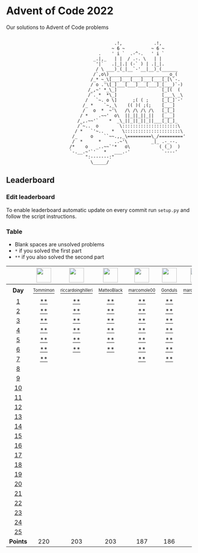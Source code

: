 # Advent of Code 2022
Our solutions to Advent of Code problems 

```

                                         .!,            .!,
                                        ~ 6 ~          ~ 6 ~
                                   .    ' i `  .-^-.   ' i `
                                 _.|,_   | |  / .-. \   | |
                                  '|`   .|_|.| (-` ) | .|_|.
                                  / \ ___)_(_|__`-'__|__)_(______
                                 /`,o\)_______________________o_(
                                /_* ~_\[___]___[___]___[___[_[\`-.
                                / o .'\[_]___[___]___[___]_[___)`-)
                               /_,~' *_\_]                 [_[(  (
                               /`. *  *\_]                 [___\ _\
                              /   `~. o \]      ;( ( ;     [_[_]`-'
                             /_ *    `~,_\    (( )( ;(;    [___]
                             /   o  *  ~'\   /\ /\ /\ /\   [_[_]
                            / *    .~~'  o\  ||_||_||_||   [___]
                           /_,.~~'`    *  _\_||_||_||_||___[_[_]_
                           /`~..  o        \:::::::::::::::::::::\
                          / *   `'~..   *   \:::::::::::::::::::::\
                         /_     o    ``~~.,,_\=========\_/========='
                         /  *      *     ..~'\         _|_ .-_--.
                        /*    o   _..~~`'*   o\           ( (_)  )
                        `-.__.~'`'   *   ___.-'            `----'
                              ":-------:"
                                \_____/
```

## Leaderboard

### Edit leaderboard
To enable leaderboard automatic update on every commit run `setup.py` and
follow the script instructions.

### Table
- Blank spaces are unsolved problems
- `*` if you solved the first part
- `**` if you also solved the second part

<!---LEADERBOARD_GRID_BEGIN:1670413328
Tommimon,https://avatars.githubusercontent.com/u/37435103?v=4
Gonduls,https://avatars.githubusercontent.com/u/74541475?v=4
Marco Molè,https://avatars.githubusercontent.com/u/57618578?v=4,marcomole00
marcoparadina,https://avatars.githubusercontent.com/u/18370800?v=4
MatteoBlack,https://avatars.githubusercontent.com/u/62394493?v=4,IronBlack,MatteoBlack
matteomiceli,https://avatars.githubusercontent.com/u/58422802?v=4
mynam3isg00d,https://avatars.githubusercontent.com/u/36343432?v=4
Puricelli,https://avatars.githubusercontent.com/u/80168364?v=4
riccardo-negri,https://avatars.githubusercontent.com/u/67798955?v=4
riccardoinghilleri,https://avatars.githubusercontent.com/u/100593859?v=4
Alessandro Nazzari,https://avatars.githubusercontent.com/u/24700291?v=4,zoythum
LEADERBOARD_GRID_END--->
| | <a href="https://github.com/Tommimon"><img src="https://avatars.githubusercontent.com/u/37435103?v=4" width="40" height="40"/></a> | <a href="https://github.com/riccardoinghilleri"><img src="https://avatars.githubusercontent.com/u/100593859?v=4" width="40" height="40"/></a> | <a href="https://github.com/IronBlack"><img src="https://avatars.githubusercontent.com/u/62394493?v=4" width="40" height="40"/></a> | <a href="https://github.com/marcomole00"><img src="https://avatars.githubusercontent.com/u/57618578?v=4" width="40" height="40"/></a> | <a href="https://github.com/Gonduls"><img src="https://avatars.githubusercontent.com/u/74541475?v=4" width="40" height="40"/></a> | <a href="https://github.com/marcoparadina"><img src="https://avatars.githubusercontent.com/u/18370800?v=4" width="40" height="40"/></a> | <a href="https://github.com/mynam3isg00d"><img src="https://avatars.githubusercontent.com/u/36343432?v=4" width="40" height="40"/></a> | <a href="https://github.com/riccardo-negri"><img src="https://avatars.githubusercontent.com/u/67798955?v=4" width="40" height="40"/></a> | <a href="https://github.com/zoythum"><img src="https://avatars.githubusercontent.com/u/24700291?v=4" width="40" height="40"/></a> | <a href="https://github.com/Puricelli"><img src="https://avatars.githubusercontent.com/u/80168364?v=4" width="40" height="40"/></a> |
| :---: | :---: | :---: | :---: | :---: | :---: | :---: | :---: | :---: | :---: | :---: |
| **Day** | <a href="https://github.com/Tommimon"><sup><sub>Tommimon</sub></sup></a> | <a href="https://github.com/riccardoinghilleri"><sup><sub>riccardoinghilleri</sub></sup></a> | <a href="https://github.com/IronBlack"><sup><sub>MatteoBlack</sub></sup></a> | <a href="https://github.com/marcomole00"><sup><sub>marcomole00</sub></sup></a> | <a href="https://github.com/Gonduls"><sup><sub>Gonduls</sub></sup></a> | <a href="https://github.com/marcoparadina"><sup><sub>marcoparadina</sub></sup></a> | <a href="https://github.com/mynam3isg00d"><sup><sub>mynam3isg00d</sub></sup></a> | <a href="https://github.com/riccardo-negri"><sup><sub>riccardo-negri</sub></sup></a> | <a href="https://github.com/zoythum"><sup><sub>zoythum</sub></sup></a> | <a href="https://github.com/Puricelli"><sup><sub>Puricelli</sub></sup></a> |
| [1][d1] | [**][d1u0] | [**][d1u1] | [**][d1u2] | [**][d1u3] | [**][d1u4] | [**][d1u5] | [**][d1u6] | [**][d1u7] | [**][d1u8] | [**][d1u9] |
| [2][d2] | [**][d2u0] | [**][d2u1] | [**][d2u2] | [**][d2u3] | [**][d2u4] | [**][d2u5] | [**][d2u6] | [**][d2u7] | [ ][d2u8] | [ ][d2u9] |
| [3][d3] | [**][d3u0] | [**][d3u1] | [**][d3u2] | [**][d3u3] | [**][d3u4] | [**][d3u5] | [*][d3u6] | [**][d3u7] | [ ][d3u8] | [ ][d3u9] |
| [4][d4] | [**][d4u0] | [**][d4u1] | [**][d4u2] | [**][d4u3] | [**][d4u4] | [**][d4u5] | [**][d4u6] | [**][d4u7] | [ ][d4u8] | [ ][d4u9] |
| [5][d5] | [**][d5u0] | [**][d5u1] | [**][d5u2] | [**][d5u3] | [**][d5u4] | [ ][d5u5] | [ ][d5u6] | [**][d5u7] | [ ][d5u8] | [ ][d5u9] |
| [6][d6] | [**][d6u0] | [**][d6u1] | [**][d6u2] | [**][d6u3] | [**][d6u4] | [ ][d6u5] | [ ][d6u6] | [**][d6u7] | [ ][d6u8] | [ ][d6u9] |
| [7][d7] | [**][d7u0] | [ ][d7u1] | [ ][d7u2] | [**][d7u3] | [**][d7u4] | [ ][d7u5] | [ ][d7u6] | [ ][d7u7] | [ ][d7u8] | [ ][d7u9] |
| [8][d8] | [ ][d8u0] | [ ][d8u1] | [ ][d8u2] | [ ][d8u3] | [ ][d8u4] | [ ][d8u5] | [ ][d8u6] | [ ][d8u7] | [ ][d8u8] | [ ][d8u9] |
| [9][d9] | [ ][d9u0] | [ ][d9u1] | [ ][d9u2] | [ ][d9u3] | [ ][d9u4] | [ ][d9u5] | [ ][d9u6] | [ ][d9u7] | [ ][d9u8] | [ ][d9u9] |
| [10][d10] | [ ][d10u0] | [ ][d10u1] | [ ][d10u2] | [ ][d10u3] | [ ][d10u4] | [ ][d10u5] | [ ][d10u6] | [ ][d10u7] | [ ][d10u8] | [ ][d10u9] |
| [11][d11] | [ ][d11u0] | [ ][d11u1] | [ ][d11u2] | [ ][d11u3] | [ ][d11u4] | [ ][d11u5] | [ ][d11u6] | [ ][d11u7] | [ ][d11u8] | [ ][d11u9] |
| [12][d12] | [ ][d12u0] | [ ][d12u1] | [ ][d12u2] | [ ][d12u3] | [ ][d12u4] | [ ][d12u5] | [ ][d12u6] | [ ][d12u7] | [ ][d12u8] | [ ][d12u9] |
| [13][d13] | [ ][d13u0] | [ ][d13u1] | [ ][d13u2] | [ ][d13u3] | [ ][d13u4] | [ ][d13u5] | [ ][d13u6] | [ ][d13u7] | [ ][d13u8] | [ ][d13u9] |
| [14][d14] | [ ][d14u0] | [ ][d14u1] | [ ][d14u2] | [ ][d14u3] | [ ][d14u4] | [ ][d14u5] | [ ][d14u6] | [ ][d14u7] | [ ][d14u8] | [ ][d14u9] |
| [15][d15] | [ ][d15u0] | [ ][d15u1] | [ ][d15u2] | [ ][d15u3] | [ ][d15u4] | [ ][d15u5] | [ ][d15u6] | [ ][d15u7] | [ ][d15u8] | [ ][d15u9] |
| [16][d16] | [ ][d16u0] | [ ][d16u1] | [ ][d16u2] | [ ][d16u3] | [ ][d16u4] | [ ][d16u5] | [ ][d16u6] | [ ][d16u7] | [ ][d16u8] | [ ][d16u9] |
| [17][d17] | [ ][d17u0] | [ ][d17u1] | [ ][d17u2] | [ ][d17u3] | [ ][d17u4] | [ ][d17u5] | [ ][d17u6] | [ ][d17u7] | [ ][d17u8] | [ ][d17u9] |
| [18][d18] | [ ][d18u0] | [ ][d18u1] | [ ][d18u2] | [ ][d18u3] | [ ][d18u4] | [ ][d18u5] | [ ][d18u6] | [ ][d18u7] | [ ][d18u8] | [ ][d18u9] |
| [19][d19] | [ ][d19u0] | [ ][d19u1] | [ ][d19u2] | [ ][d19u3] | [ ][d19u4] | [ ][d19u5] | [ ][d19u6] | [ ][d19u7] | [ ][d19u8] | [ ][d19u9] |
| [20][d20] | [ ][d20u0] | [ ][d20u1] | [ ][d20u2] | [ ][d20u3] | [ ][d20u4] | [ ][d20u5] | [ ][d20u6] | [ ][d20u7] | [ ][d20u8] | [ ][d20u9] |
| [21][d21] | [ ][d21u0] | [ ][d21u1] | [ ][d21u2] | [ ][d21u3] | [ ][d21u4] | [ ][d21u5] | [ ][d21u6] | [ ][d21u7] | [ ][d21u8] | [ ][d21u9] |
| [22][d22] | [ ][d22u0] | [ ][d22u1] | [ ][d22u2] | [ ][d22u3] | [ ][d22u4] | [ ][d22u5] | [ ][d22u6] | [ ][d22u7] | [ ][d22u8] | [ ][d22u9] |
| [23][d23] | [ ][d23u0] | [ ][d23u1] | [ ][d23u2] | [ ][d23u3] | [ ][d23u4] | [ ][d23u5] | [ ][d23u6] | [ ][d23u7] | [ ][d23u8] | [ ][d23u9] |
| [24][d24] | [ ][d24u0] | [ ][d24u1] | [ ][d24u2] | [ ][d24u3] | [ ][d24u4] | [ ][d24u5] | [ ][d24u6] | [ ][d24u7] | [ ][d24u8] | [ ][d24u9] |
| [25][d25] | [ ][d25u0] | [ ][d25u1] | [ ][d25u2] | [ ][d25u3] | [ ][d25u4] | [ ][d25u5] | [ ][d25u6] | [ ][d25u7] | [ ][d25u8] | [ ][d25u9] |
| **Points** | 220 | 203 | 203 | 187 | 186 | 113 | 76 | 74 | 22 | 12 |


[d1]: https://adventofcode.com/2022/day/1
[d2]: https://adventofcode.com/2022/day/2
[d3]: https://adventofcode.com/2022/day/3
[d4]: https://adventofcode.com/2022/day/4
[d5]: https://adventofcode.com/2022/day/5
[d6]: https://adventofcode.com/2022/day/6
[d7]: https://adventofcode.com/2022/day/7
[d8]: https://adventofcode.com/2022/day/8
[d9]: https://adventofcode.com/2022/day/9
[d10]: https://adventofcode.com/2022/day/10
[d11]: https://adventofcode.com/2022/day/11
[d12]: https://adventofcode.com/2022/day/12
[d13]: https://adventofcode.com/2022/day/13
[d14]: https://adventofcode.com/2022/day/14
[d15]: https://adventofcode.com/2022/day/15
[d16]: https://adventofcode.com/2022/day/16
[d17]: https://adventofcode.com/2022/day/17
[d18]: https://adventofcode.com/2022/day/18
[d19]: https://adventofcode.com/2022/day/19
[d20]: https://adventofcode.com/2022/day/20
[d21]: https://adventofcode.com/2022/day/21
[d22]: https://adventofcode.com/2022/day/22
[d23]: https://adventofcode.com/2022/day/23
[d24]: https://adventofcode.com/2022/day/24
[d25]: https://adventofcode.com/2022/day/25


[d1u0]: https://github.com/Tommimon/advent-of-code-2022/tree/main/Tommimon/d01
[d1u1]: https://github.com/Tommimon/advent-of-code-2022/tree/main/riccardoinghilleri/d01
[d1u2]: https://github.com/Tommimon/advent-of-code-2022/tree/main/MatteoBlack/d01
[d1u3]: https://github.com/Tommimon/advent-of-code-2022/tree/main/marcomole00/d01
[d1u4]: https://github.com/Tommimon/advent-of-code-2022/tree/main/Gonduls/d01
[d1u5]: https://github.com/Tommimon/advent-of-code-2022/tree/main/marcoparadina/d01
[d1u6]: https://github.com/Tommimon/advent-of-code-2022/tree/main/mynam3isg00d/d01
[d1u7]: https://github.com/Tommimon/advent-of-code-2022/tree/main/riccardo-negri/d01
[d1u8]: https://github.com/Tommimon/advent-of-code-2022/tree/main/zoythum/d01
[d1u9]: https://github.com/Tommimon/advent-of-code-2022/tree/main/Puricelli/d01
[d2u0]: https://github.com/Tommimon/advent-of-code-2022/tree/main/Tommimon/d02
[d2u1]: https://github.com/Tommimon/advent-of-code-2022/tree/main/riccardoinghilleri/d02
[d2u2]: https://github.com/Tommimon/advent-of-code-2022/tree/main/MatteoBlack/d02
[d2u3]: https://github.com/Tommimon/advent-of-code-2022/tree/main/marcomole00/d02
[d2u4]: https://github.com/Tommimon/advent-of-code-2022/tree/main/Gonduls/d02
[d2u5]: https://github.com/Tommimon/advent-of-code-2022/tree/main/marcoparadina/d02
[d2u6]: https://github.com/Tommimon/advent-of-code-2022/tree/main/mynam3isg00d/d02
[d2u7]: https://github.com/Tommimon/advent-of-code-2022/tree/main/riccardo-negri/d02
[d2u8]: https://github.com/Tommimon/advent-of-code-2022/tree/main/zoythum/d02
[d2u9]: https://github.com/Tommimon/advent-of-code-2022/tree/main/Puricelli/d02
[d3u0]: https://github.com/Tommimon/advent-of-code-2022/tree/main/Tommimon/d03
[d3u1]: https://github.com/Tommimon/advent-of-code-2022/tree/main/riccardoinghilleri/d03
[d3u2]: https://github.com/Tommimon/advent-of-code-2022/tree/main/MatteoBlack/d03
[d3u3]: https://github.com/Tommimon/advent-of-code-2022/tree/main/marcomole00/d03
[d3u4]: https://github.com/Tommimon/advent-of-code-2022/tree/main/Gonduls/d03
[d3u5]: https://github.com/Tommimon/advent-of-code-2022/tree/main/marcoparadina/d03
[d3u6]: https://github.com/Tommimon/advent-of-code-2022/tree/main/mynam3isg00d/d03
[d3u7]: https://github.com/Tommimon/advent-of-code-2022/tree/main/riccardo-negri/d03
[d3u8]: https://github.com/Tommimon/advent-of-code-2022/tree/main/zoythum/d03
[d3u9]: https://github.com/Tommimon/advent-of-code-2022/tree/main/Puricelli/d03
[d4u0]: https://github.com/Tommimon/advent-of-code-2022/tree/main/Tommimon/d04
[d4u1]: https://github.com/Tommimon/advent-of-code-2022/tree/main/riccardoinghilleri/d04
[d4u2]: https://github.com/Tommimon/advent-of-code-2022/tree/main/MatteoBlack/d04
[d4u3]: https://github.com/Tommimon/advent-of-code-2022/tree/main/marcomole00/d04
[d4u4]: https://github.com/Tommimon/advent-of-code-2022/tree/main/Gonduls/d04
[d4u5]: https://github.com/Tommimon/advent-of-code-2022/tree/main/marcoparadina/d04
[d4u6]: https://github.com/Tommimon/advent-of-code-2022/tree/main/mynam3isg00d/d04
[d4u7]: https://github.com/Tommimon/advent-of-code-2022/tree/main/riccardo-negri/d04
[d4u8]: https://github.com/Tommimon/advent-of-code-2022/tree/main/zoythum/d04
[d4u9]: https://github.com/Tommimon/advent-of-code-2022/tree/main/Puricelli/d04
[d5u0]: https://github.com/Tommimon/advent-of-code-2022/tree/main/Tommimon/d05
[d5u1]: https://github.com/Tommimon/advent-of-code-2022/tree/main/riccardoinghilleri/d05
[d5u2]: https://github.com/Tommimon/advent-of-code-2022/tree/main/MatteoBlack/d05
[d5u3]: https://github.com/Tommimon/advent-of-code-2022/tree/main/marcomole00/d05
[d5u4]: https://github.com/Tommimon/advent-of-code-2022/tree/main/Gonduls/d05
[d5u5]: https://github.com/Tommimon/advent-of-code-2022/tree/main/marcoparadina/d05
[d5u6]: https://github.com/Tommimon/advent-of-code-2022/tree/main/mynam3isg00d/d05
[d5u7]: https://github.com/Tommimon/advent-of-code-2022/tree/main/riccardo-negri/d05
[d5u8]: https://github.com/Tommimon/advent-of-code-2022/tree/main/zoythum/d05
[d5u9]: https://github.com/Tommimon/advent-of-code-2022/tree/main/Puricelli/d05
[d6u0]: https://github.com/Tommimon/advent-of-code-2022/tree/main/Tommimon/d06
[d6u1]: https://github.com/Tommimon/advent-of-code-2022/tree/main/riccardoinghilleri/d06
[d6u2]: https://github.com/Tommimon/advent-of-code-2022/tree/main/MatteoBlack/d06
[d6u3]: https://github.com/Tommimon/advent-of-code-2022/tree/main/marcomole00/d06
[d6u4]: https://github.com/Tommimon/advent-of-code-2022/tree/main/Gonduls/d06
[d6u5]: https://github.com/Tommimon/advent-of-code-2022/tree/main/marcoparadina/d06
[d6u6]: https://github.com/Tommimon/advent-of-code-2022/tree/main/mynam3isg00d/d06
[d6u7]: https://github.com/Tommimon/advent-of-code-2022/tree/main/riccardo-negri/d06
[d6u8]: https://github.com/Tommimon/advent-of-code-2022/tree/main/zoythum/d06
[d6u9]: https://github.com/Tommimon/advent-of-code-2022/tree/main/Puricelli/d06
[d7u0]: https://github.com/Tommimon/advent-of-code-2022/tree/main/Tommimon/d07
[d7u1]: https://github.com/Tommimon/advent-of-code-2022/tree/main/riccardoinghilleri/d07
[d7u2]: https://github.com/Tommimon/advent-of-code-2022/tree/main/MatteoBlack/d07
[d7u3]: https://github.com/Tommimon/advent-of-code-2022/tree/main/marcomole00/d07
[d7u4]: https://github.com/Tommimon/advent-of-code-2022/tree/main/Gonduls/d07
[d7u5]: https://github.com/Tommimon/advent-of-code-2022/tree/main/marcoparadina/d07
[d7u6]: https://github.com/Tommimon/advent-of-code-2022/tree/main/mynam3isg00d/d07
[d7u7]: https://github.com/Tommimon/advent-of-code-2022/tree/main/riccardo-negri/d07
[d7u8]: https://github.com/Tommimon/advent-of-code-2022/tree/main/zoythum/d07
[d7u9]: https://github.com/Tommimon/advent-of-code-2022/tree/main/Puricelli/d07
[d8u0]: https://github.com/Tommimon/advent-of-code-2022/tree/main/Tommimon/d08
[d8u1]: https://github.com/Tommimon/advent-of-code-2022/tree/main/riccardoinghilleri/d08
[d8u2]: https://github.com/Tommimon/advent-of-code-2022/tree/main/MatteoBlack/d08
[d8u3]: https://github.com/Tommimon/advent-of-code-2022/tree/main/marcomole00/d08
[d8u4]: https://github.com/Tommimon/advent-of-code-2022/tree/main/Gonduls/d08
[d8u5]: https://github.com/Tommimon/advent-of-code-2022/tree/main/marcoparadina/d08
[d8u6]: https://github.com/Tommimon/advent-of-code-2022/tree/main/mynam3isg00d/d08
[d8u7]: https://github.com/Tommimon/advent-of-code-2022/tree/main/riccardo-negri/d08
[d8u8]: https://github.com/Tommimon/advent-of-code-2022/tree/main/zoythum/d08
[d8u9]: https://github.com/Tommimon/advent-of-code-2022/tree/main/Puricelli/d08
[d9u0]: https://github.com/Tommimon/advent-of-code-2022/tree/main/Tommimon/d09
[d9u1]: https://github.com/Tommimon/advent-of-code-2022/tree/main/riccardoinghilleri/d09
[d9u2]: https://github.com/Tommimon/advent-of-code-2022/tree/main/MatteoBlack/d09
[d9u3]: https://github.com/Tommimon/advent-of-code-2022/tree/main/marcomole00/d09
[d9u4]: https://github.com/Tommimon/advent-of-code-2022/tree/main/Gonduls/d09
[d9u5]: https://github.com/Tommimon/advent-of-code-2022/tree/main/marcoparadina/d09
[d9u6]: https://github.com/Tommimon/advent-of-code-2022/tree/main/mynam3isg00d/d09
[d9u7]: https://github.com/Tommimon/advent-of-code-2022/tree/main/riccardo-negri/d09
[d9u8]: https://github.com/Tommimon/advent-of-code-2022/tree/main/zoythum/d09
[d9u9]: https://github.com/Tommimon/advent-of-code-2022/tree/main/Puricelli/d09
[d10u0]: https://github.com/Tommimon/advent-of-code-2022/tree/main/Tommimon/d10
[d10u1]: https://github.com/Tommimon/advent-of-code-2022/tree/main/riccardoinghilleri/d10
[d10u2]: https://github.com/Tommimon/advent-of-code-2022/tree/main/MatteoBlack/d10
[d10u3]: https://github.com/Tommimon/advent-of-code-2022/tree/main/marcomole00/d10
[d10u4]: https://github.com/Tommimon/advent-of-code-2022/tree/main/Gonduls/d10
[d10u5]: https://github.com/Tommimon/advent-of-code-2022/tree/main/marcoparadina/d10
[d10u6]: https://github.com/Tommimon/advent-of-code-2022/tree/main/mynam3isg00d/d10
[d10u7]: https://github.com/Tommimon/advent-of-code-2022/tree/main/riccardo-negri/d10
[d10u8]: https://github.com/Tommimon/advent-of-code-2022/tree/main/zoythum/d10
[d10u9]: https://github.com/Tommimon/advent-of-code-2022/tree/main/Puricelli/d10
[d11u0]: https://github.com/Tommimon/advent-of-code-2022/tree/main/Tommimon/d11
[d11u1]: https://github.com/Tommimon/advent-of-code-2022/tree/main/riccardoinghilleri/d11
[d11u2]: https://github.com/Tommimon/advent-of-code-2022/tree/main/MatteoBlack/d11
[d11u3]: https://github.com/Tommimon/advent-of-code-2022/tree/main/marcomole00/d11
[d11u4]: https://github.com/Tommimon/advent-of-code-2022/tree/main/Gonduls/d11
[d11u5]: https://github.com/Tommimon/advent-of-code-2022/tree/main/marcoparadina/d11
[d11u6]: https://github.com/Tommimon/advent-of-code-2022/tree/main/mynam3isg00d/d11
[d11u7]: https://github.com/Tommimon/advent-of-code-2022/tree/main/riccardo-negri/d11
[d11u8]: https://github.com/Tommimon/advent-of-code-2022/tree/main/zoythum/d11
[d11u9]: https://github.com/Tommimon/advent-of-code-2022/tree/main/Puricelli/d11
[d12u0]: https://github.com/Tommimon/advent-of-code-2022/tree/main/Tommimon/d12
[d12u1]: https://github.com/Tommimon/advent-of-code-2022/tree/main/riccardoinghilleri/d12
[d12u2]: https://github.com/Tommimon/advent-of-code-2022/tree/main/MatteoBlack/d12
[d12u3]: https://github.com/Tommimon/advent-of-code-2022/tree/main/marcomole00/d12
[d12u4]: https://github.com/Tommimon/advent-of-code-2022/tree/main/Gonduls/d12
[d12u5]: https://github.com/Tommimon/advent-of-code-2022/tree/main/marcoparadina/d12
[d12u6]: https://github.com/Tommimon/advent-of-code-2022/tree/main/mynam3isg00d/d12
[d12u7]: https://github.com/Tommimon/advent-of-code-2022/tree/main/riccardo-negri/d12
[d12u8]: https://github.com/Tommimon/advent-of-code-2022/tree/main/zoythum/d12
[d12u9]: https://github.com/Tommimon/advent-of-code-2022/tree/main/Puricelli/d12
[d13u0]: https://github.com/Tommimon/advent-of-code-2022/tree/main/Tommimon/d13
[d13u1]: https://github.com/Tommimon/advent-of-code-2022/tree/main/riccardoinghilleri/d13
[d13u2]: https://github.com/Tommimon/advent-of-code-2022/tree/main/MatteoBlack/d13
[d13u3]: https://github.com/Tommimon/advent-of-code-2022/tree/main/marcomole00/d13
[d13u4]: https://github.com/Tommimon/advent-of-code-2022/tree/main/Gonduls/d13
[d13u5]: https://github.com/Tommimon/advent-of-code-2022/tree/main/marcoparadina/d13
[d13u6]: https://github.com/Tommimon/advent-of-code-2022/tree/main/mynam3isg00d/d13
[d13u7]: https://github.com/Tommimon/advent-of-code-2022/tree/main/riccardo-negri/d13
[d13u8]: https://github.com/Tommimon/advent-of-code-2022/tree/main/zoythum/d13
[d13u9]: https://github.com/Tommimon/advent-of-code-2022/tree/main/Puricelli/d13
[d14u0]: https://github.com/Tommimon/advent-of-code-2022/tree/main/Tommimon/d14
[d14u1]: https://github.com/Tommimon/advent-of-code-2022/tree/main/riccardoinghilleri/d14
[d14u2]: https://github.com/Tommimon/advent-of-code-2022/tree/main/MatteoBlack/d14
[d14u3]: https://github.com/Tommimon/advent-of-code-2022/tree/main/marcomole00/d14
[d14u4]: https://github.com/Tommimon/advent-of-code-2022/tree/main/Gonduls/d14
[d14u5]: https://github.com/Tommimon/advent-of-code-2022/tree/main/marcoparadina/d14
[d14u6]: https://github.com/Tommimon/advent-of-code-2022/tree/main/mynam3isg00d/d14
[d14u7]: https://github.com/Tommimon/advent-of-code-2022/tree/main/riccardo-negri/d14
[d14u8]: https://github.com/Tommimon/advent-of-code-2022/tree/main/zoythum/d14
[d14u9]: https://github.com/Tommimon/advent-of-code-2022/tree/main/Puricelli/d14
[d15u0]: https://github.com/Tommimon/advent-of-code-2022/tree/main/Tommimon/d15
[d15u1]: https://github.com/Tommimon/advent-of-code-2022/tree/main/riccardoinghilleri/d15
[d15u2]: https://github.com/Tommimon/advent-of-code-2022/tree/main/MatteoBlack/d15
[d15u3]: https://github.com/Tommimon/advent-of-code-2022/tree/main/marcomole00/d15
[d15u4]: https://github.com/Tommimon/advent-of-code-2022/tree/main/Gonduls/d15
[d15u5]: https://github.com/Tommimon/advent-of-code-2022/tree/main/marcoparadina/d15
[d15u6]: https://github.com/Tommimon/advent-of-code-2022/tree/main/mynam3isg00d/d15
[d15u7]: https://github.com/Tommimon/advent-of-code-2022/tree/main/riccardo-negri/d15
[d15u8]: https://github.com/Tommimon/advent-of-code-2022/tree/main/zoythum/d15
[d15u9]: https://github.com/Tommimon/advent-of-code-2022/tree/main/Puricelli/d15
[d16u0]: https://github.com/Tommimon/advent-of-code-2022/tree/main/Tommimon/d16
[d16u1]: https://github.com/Tommimon/advent-of-code-2022/tree/main/riccardoinghilleri/d16
[d16u2]: https://github.com/Tommimon/advent-of-code-2022/tree/main/MatteoBlack/d16
[d16u3]: https://github.com/Tommimon/advent-of-code-2022/tree/main/marcomole00/d16
[d16u4]: https://github.com/Tommimon/advent-of-code-2022/tree/main/Gonduls/d16
[d16u5]: https://github.com/Tommimon/advent-of-code-2022/tree/main/marcoparadina/d16
[d16u6]: https://github.com/Tommimon/advent-of-code-2022/tree/main/mynam3isg00d/d16
[d16u7]: https://github.com/Tommimon/advent-of-code-2022/tree/main/riccardo-negri/d16
[d16u8]: https://github.com/Tommimon/advent-of-code-2022/tree/main/zoythum/d16
[d16u9]: https://github.com/Tommimon/advent-of-code-2022/tree/main/Puricelli/d16
[d17u0]: https://github.com/Tommimon/advent-of-code-2022/tree/main/Tommimon/d17
[d17u1]: https://github.com/Tommimon/advent-of-code-2022/tree/main/riccardoinghilleri/d17
[d17u2]: https://github.com/Tommimon/advent-of-code-2022/tree/main/MatteoBlack/d17
[d17u3]: https://github.com/Tommimon/advent-of-code-2022/tree/main/marcomole00/d17
[d17u4]: https://github.com/Tommimon/advent-of-code-2022/tree/main/Gonduls/d17
[d17u5]: https://github.com/Tommimon/advent-of-code-2022/tree/main/marcoparadina/d17
[d17u6]: https://github.com/Tommimon/advent-of-code-2022/tree/main/mynam3isg00d/d17
[d17u7]: https://github.com/Tommimon/advent-of-code-2022/tree/main/riccardo-negri/d17
[d17u8]: https://github.com/Tommimon/advent-of-code-2022/tree/main/zoythum/d17
[d17u9]: https://github.com/Tommimon/advent-of-code-2022/tree/main/Puricelli/d17
[d18u0]: https://github.com/Tommimon/advent-of-code-2022/tree/main/Tommimon/d18
[d18u1]: https://github.com/Tommimon/advent-of-code-2022/tree/main/riccardoinghilleri/d18
[d18u2]: https://github.com/Tommimon/advent-of-code-2022/tree/main/MatteoBlack/d18
[d18u3]: https://github.com/Tommimon/advent-of-code-2022/tree/main/marcomole00/d18
[d18u4]: https://github.com/Tommimon/advent-of-code-2022/tree/main/Gonduls/d18
[d18u5]: https://github.com/Tommimon/advent-of-code-2022/tree/main/marcoparadina/d18
[d18u6]: https://github.com/Tommimon/advent-of-code-2022/tree/main/mynam3isg00d/d18
[d18u7]: https://github.com/Tommimon/advent-of-code-2022/tree/main/riccardo-negri/d18
[d18u8]: https://github.com/Tommimon/advent-of-code-2022/tree/main/zoythum/d18
[d18u9]: https://github.com/Tommimon/advent-of-code-2022/tree/main/Puricelli/d18
[d19u0]: https://github.com/Tommimon/advent-of-code-2022/tree/main/Tommimon/d19
[d19u1]: https://github.com/Tommimon/advent-of-code-2022/tree/main/riccardoinghilleri/d19
[d19u2]: https://github.com/Tommimon/advent-of-code-2022/tree/main/MatteoBlack/d19
[d19u3]: https://github.com/Tommimon/advent-of-code-2022/tree/main/marcomole00/d19
[d19u4]: https://github.com/Tommimon/advent-of-code-2022/tree/main/Gonduls/d19
[d19u5]: https://github.com/Tommimon/advent-of-code-2022/tree/main/marcoparadina/d19
[d19u6]: https://github.com/Tommimon/advent-of-code-2022/tree/main/mynam3isg00d/d19
[d19u7]: https://github.com/Tommimon/advent-of-code-2022/tree/main/riccardo-negri/d19
[d19u8]: https://github.com/Tommimon/advent-of-code-2022/tree/main/zoythum/d19
[d19u9]: https://github.com/Tommimon/advent-of-code-2022/tree/main/Puricelli/d19
[d20u0]: https://github.com/Tommimon/advent-of-code-2022/tree/main/Tommimon/d20
[d20u1]: https://github.com/Tommimon/advent-of-code-2022/tree/main/riccardoinghilleri/d20
[d20u2]: https://github.com/Tommimon/advent-of-code-2022/tree/main/MatteoBlack/d20
[d20u3]: https://github.com/Tommimon/advent-of-code-2022/tree/main/marcomole00/d20
[d20u4]: https://github.com/Tommimon/advent-of-code-2022/tree/main/Gonduls/d20
[d20u5]: https://github.com/Tommimon/advent-of-code-2022/tree/main/marcoparadina/d20
[d20u6]: https://github.com/Tommimon/advent-of-code-2022/tree/main/mynam3isg00d/d20
[d20u7]: https://github.com/Tommimon/advent-of-code-2022/tree/main/riccardo-negri/d20
[d20u8]: https://github.com/Tommimon/advent-of-code-2022/tree/main/zoythum/d20
[d20u9]: https://github.com/Tommimon/advent-of-code-2022/tree/main/Puricelli/d20
[d21u0]: https://github.com/Tommimon/advent-of-code-2022/tree/main/Tommimon/d21
[d21u1]: https://github.com/Tommimon/advent-of-code-2022/tree/main/riccardoinghilleri/d21
[d21u2]: https://github.com/Tommimon/advent-of-code-2022/tree/main/MatteoBlack/d21
[d21u3]: https://github.com/Tommimon/advent-of-code-2022/tree/main/marcomole00/d21
[d21u4]: https://github.com/Tommimon/advent-of-code-2022/tree/main/Gonduls/d21
[d21u5]: https://github.com/Tommimon/advent-of-code-2022/tree/main/marcoparadina/d21
[d21u6]: https://github.com/Tommimon/advent-of-code-2022/tree/main/mynam3isg00d/d21
[d21u7]: https://github.com/Tommimon/advent-of-code-2022/tree/main/riccardo-negri/d21
[d21u8]: https://github.com/Tommimon/advent-of-code-2022/tree/main/zoythum/d21
[d21u9]: https://github.com/Tommimon/advent-of-code-2022/tree/main/Puricelli/d21
[d22u0]: https://github.com/Tommimon/advent-of-code-2022/tree/main/Tommimon/d22
[d22u1]: https://github.com/Tommimon/advent-of-code-2022/tree/main/riccardoinghilleri/d22
[d22u2]: https://github.com/Tommimon/advent-of-code-2022/tree/main/MatteoBlack/d22
[d22u3]: https://github.com/Tommimon/advent-of-code-2022/tree/main/marcomole00/d22
[d22u4]: https://github.com/Tommimon/advent-of-code-2022/tree/main/Gonduls/d22
[d22u5]: https://github.com/Tommimon/advent-of-code-2022/tree/main/marcoparadina/d22
[d22u6]: https://github.com/Tommimon/advent-of-code-2022/tree/main/mynam3isg00d/d22
[d22u7]: https://github.com/Tommimon/advent-of-code-2022/tree/main/riccardo-negri/d22
[d22u8]: https://github.com/Tommimon/advent-of-code-2022/tree/main/zoythum/d22
[d22u9]: https://github.com/Tommimon/advent-of-code-2022/tree/main/Puricelli/d22
[d23u0]: https://github.com/Tommimon/advent-of-code-2022/tree/main/Tommimon/d23
[d23u1]: https://github.com/Tommimon/advent-of-code-2022/tree/main/riccardoinghilleri/d23
[d23u2]: https://github.com/Tommimon/advent-of-code-2022/tree/main/MatteoBlack/d23
[d23u3]: https://github.com/Tommimon/advent-of-code-2022/tree/main/marcomole00/d23
[d23u4]: https://github.com/Tommimon/advent-of-code-2022/tree/main/Gonduls/d23
[d23u5]: https://github.com/Tommimon/advent-of-code-2022/tree/main/marcoparadina/d23
[d23u6]: https://github.com/Tommimon/advent-of-code-2022/tree/main/mynam3isg00d/d23
[d23u7]: https://github.com/Tommimon/advent-of-code-2022/tree/main/riccardo-negri/d23
[d23u8]: https://github.com/Tommimon/advent-of-code-2022/tree/main/zoythum/d23
[d23u9]: https://github.com/Tommimon/advent-of-code-2022/tree/main/Puricelli/d23
[d24u0]: https://github.com/Tommimon/advent-of-code-2022/tree/main/Tommimon/d24
[d24u1]: https://github.com/Tommimon/advent-of-code-2022/tree/main/riccardoinghilleri/d24
[d24u2]: https://github.com/Tommimon/advent-of-code-2022/tree/main/MatteoBlack/d24
[d24u3]: https://github.com/Tommimon/advent-of-code-2022/tree/main/marcomole00/d24
[d24u4]: https://github.com/Tommimon/advent-of-code-2022/tree/main/Gonduls/d24
[d24u5]: https://github.com/Tommimon/advent-of-code-2022/tree/main/marcoparadina/d24
[d24u6]: https://github.com/Tommimon/advent-of-code-2022/tree/main/mynam3isg00d/d24
[d24u7]: https://github.com/Tommimon/advent-of-code-2022/tree/main/riccardo-negri/d24
[d24u8]: https://github.com/Tommimon/advent-of-code-2022/tree/main/zoythum/d24
[d24u9]: https://github.com/Tommimon/advent-of-code-2022/tree/main/Puricelli/d24
[d25u0]: https://github.com/Tommimon/advent-of-code-2022/tree/main/Tommimon/d25
[d25u1]: https://github.com/Tommimon/advent-of-code-2022/tree/main/riccardoinghilleri/d25
[d25u2]: https://github.com/Tommimon/advent-of-code-2022/tree/main/MatteoBlack/d25
[d25u3]: https://github.com/Tommimon/advent-of-code-2022/tree/main/marcomole00/d25
[d25u4]: https://github.com/Tommimon/advent-of-code-2022/tree/main/Gonduls/d25
[d25u5]: https://github.com/Tommimon/advent-of-code-2022/tree/main/marcoparadina/d25
[d25u6]: https://github.com/Tommimon/advent-of-code-2022/tree/main/mynam3isg00d/d25
[d25u7]: https://github.com/Tommimon/advent-of-code-2022/tree/main/riccardo-negri/d25
[d25u8]: https://github.com/Tommimon/advent-of-code-2022/tree/main/zoythum/d25
[d25u9]: https://github.com/Tommimon/advent-of-code-2022/tree/main/Puricelli/d25